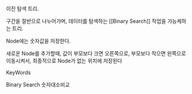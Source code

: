 
이진 탐색 트리.

구간을 절반으로 나누어가며,  데이터를 탐색하는 [[Binary Search]] 작업을
가능케하는 트리.

Node에는 숫자값을 저장한다.

새로운 Node를 추가할때, 값이 부모보다 크면 오른쪽으로, 부모보다 작으면 왼쪽으로 이동시켜서, 최종적으로 Node가 없는 위치에 저장된다


KeyWords

Binary Search
숫자대소비교

